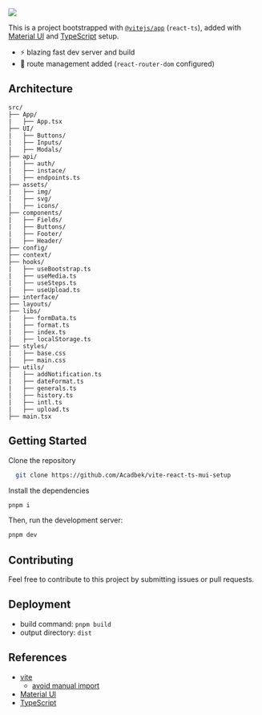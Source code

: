 <img src="https://og.sznm.dev/api/generate?heading=Vite%2C+React-TS%2C++Material+UI&text=React+Vite+template+with+Material+UI+and+TypeScript+setup&template=color&center=true&height=330" />

This is a project bootstrapped with [`@vitejs/app`](https://vitejs.dev/guide/#scaffolding-your-first-vite-project) (`react-ts`), added with [Material UI](https://mui.com/) and [TypeScript](https://www.typescriptlang.org) setup.

- ⚡ blazing fast dev server and build
- 🔗 route management added (`react-router-dom` configured)

## Architecture

```
src/
├── App/
|   ├── App.tsx
├── UI/
|   ├── Buttons/
|   ├── Inputs/
|   ├── Modals/
├── api/
|   ├── auth/
|   ├── instace/
|   ├── endpoints.ts
├── assets/
|   ├── img/
|   ├── svg/
|   ├── icons/
├── components/
|   ├── Fields/
|   ├── Buttons/
|   ├── Footer/
|   ├── Header/
├── config/
├── context/
├── hooks/
|   ├── useBootstrap.ts
|   ├── useMedia.ts
|   ├── useSteps.ts
|   ├── useUpload.ts
├── interface/
├── layouts/
├── libs/
|   ├── formData.ts
|   ├── format.ts
|   ├── index.ts
|   ├── localStorage.ts
├── styles/
|   ├── base.css
|   ├── main.css
├── utils/
|   ├── addNotification.ts
|   ├── dateFormat.ts
|   ├── generals.ts
|   ├── history.ts
|   ├── intl.ts
|   ├── upload.ts
├── main.tsx
```


## Getting Started

Clone the repository

```bash
  git clone https://github.com/Acadbek/vite-react-ts-mui-setup
```

Install the dependencies

```bash
pnpm i
```

Then, run the development server:

```bash
pnpm dev
```

## Contributing

Feel free to contribute to this project by submitting issues or pull requests.

## Deployment

- build command: `pnpm build`
- output directory: `dist`

## References

- [vite](https://vitejs.dev)
  - [avoid manual import](https://vitejs.dev/guide/features.html#jsx)
- [Material UI](https://mui.com/)
- [TypeScript](https://www.typescriptlang.org)
